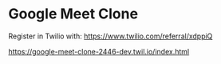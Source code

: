 # Google Meet Clone

Register in Twilio with: https://www.twilio.com/referral/xdppiQ

https://google-meet-clone-2446-dev.twil.io/index.html
